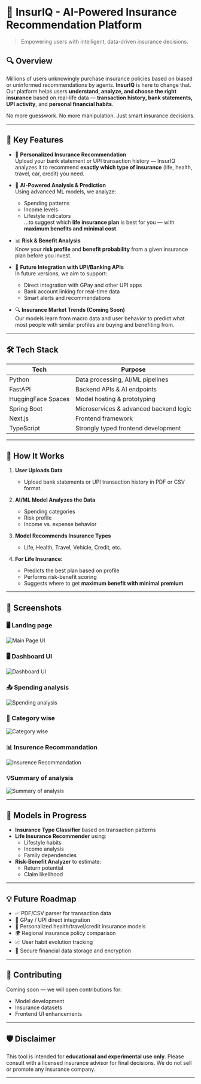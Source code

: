 # 🧠 InsurIQ - AI-Powered Insurance Recommendation Platform

> Empowering users with intelligent, data-driven insurance decisions.

## 🔍 Overview

Millions of users unknowingly purchase insurance policies based on biased or uninformed recommendations by agents. **InsurIQ** is here to change that.  
Our platform helps users **understand, analyze, and choose the right insurance** based on real-life data — **transaction history, bank statements, UPI activity**, and **personal financial habits**.

No more guesswork. No more manipulation. Just smart insurance decisions.

---

## 🎯 Key Features

- 🔎 **Personalized Insurance Recommendation**  
  Upload your bank statement or UPI transaction history — InsurIQ analyzes it to recommend **exactly which type of insurance** (life, health, travel, car, credit) you need.

- 🧠 **AI-Powered Analysis & Prediction**  
  Using advanced ML models, we analyze:
  - Spending patterns
  - Income levels
  - Lifestyle indicators  
  ...to suggest which **life insurance plan** is best for you — with **maximum benefits and minimal cost**.

- 📊 **Risk & Benefit Analysis**  
  Know your **risk profile** and **benefit probability** from a given insurance plan before you invest.

- 🔗 **Future Integration with UPI/Banking APIs**  
  In future versions, we aim to support:
  - Direct integration with GPay and other UPI apps
  - Bank account linking for real-time data
  - Smart alerts and recommendations

- 🔍 **Insurance Market Trends (Coming Soon)**  
  Our models learn from macro data and user behavior to predict what most people with similar profiles are buying and benefiting from.

---

## 🛠️ Tech Stack

| Tech       | Purpose                                |
|------------|----------------------------------------|
| Python     | Data processing, AI/ML pipelines       |
| FastAPI    | Backend APIs & AI endpoints            |
| HuggingFace Spaces | Model hosting & prototyping     |
| Spring Boot| Microservices & advanced backend logic |
| Next.js    | Frontend framework                     |
| TypeScript | Strongly typed frontend development    |

---

## 🚀 How It Works

1. **User Uploads Data**  
   - Upload bank statements or UPI transaction history in PDF or CSV format.

2. **AI/ML Model Analyzes the Data**  
   - Spending categories
   - Risk profile
   - Income vs. expense behavior

3. **Model Recommends Insurance Types**  
   - Life, Health, Travel, Vehicle, Credit, etc.

4. **For Life Insurance:**
   - Predicts the best plan based on profile
   - Performs risk-benefit scoring
   - Suggests where to get **maximum benefit with minimal premium**

---

## 📸 Screenshots

### 🖥️ Landing page

![Main Page UI](./assests/main_page.png)

### 🖥️ Dashboard UI

![Dashboard UI](./assests/dashboard.png)

### 📤 Spending analysis
![Spending analysis](./assests/spending.png)

### 📄 Category wise
![Category wise](./assests/category.png)

### 📊 Insurence Recommandation
![Insurence Recommandation](./assests/insurence_reco.png)

### 💡Summary of analysis
![Summary of analysis](./assests/summary.png)


---

## 🧪 Models in Progress

- **Insurance Type Classifier** based on transaction patterns  
- **Life Insurance Recommender** using:
  - Lifestyle habits
  - Income analysis
  - Family dependencies  
- **Risk-Benefit Analyzer** to estimate:
  - Return potential
  - Claim likelihood

---

## 💡 Future Roadmap

- ✅ PDF/CSV parser for transaction data  
- 🔄 GPay / UPI direct integration  
- 🧠 Personalized health/travel/credit insurance models  
- 🌍 Regional insurance policy comparison  
- 📈 User habit evolution tracking  
- 🔐 Secure financial data storage and encryption

---

## 🤝 Contributing

Coming soon — we will open contributions for:
- Model development
- Insurance datasets
- Frontend UI enhancements

---

## 🛡️ Disclaimer

This tool is intended for **educational and experimental use only**. Please consult with a licensed insurance advisor for final decisions. We do not sell or promote any insurance company.

---



